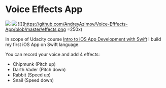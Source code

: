 # Voice Effects App

![](https://github.com/AndreyAzimov/Voice-Efffects-App/blob/master/record-controller.png)
![](https://github.com/AndreyAzimov/Voice-Efffects-App/blob/master/record-controller-recording.png)
![](https://github.com/AndreyAzimov/Voice-Efffects-App/blob/master/effects.png =250x)


In scope of Udacity course [Intro to iOS App Development with Swift][udacity] I build my first iOS App on Swift language.

You can record your voice and add 4 effects:
- Chipmunk (Pitch up)
- Darth Vader (Pitch down)
- Rabbit (Speed up)
- Snail (Speed down)

  
[udacity]: <https://www.udacity.com/course/intro-to-ios-app-development-with-swift--ud585>




